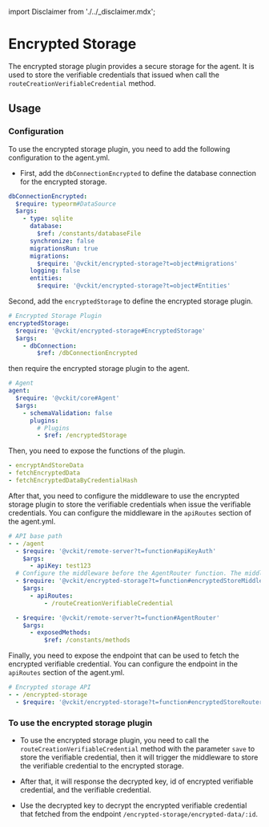 import Disclaimer from './../\_disclaimer.mdx';

# Encrypted Storage

<Disclaimer />

The encrypted storage plugin provides a secure storage for the agent. It is used to store the verifiable credentials that issued when call the `routeCreationVerifiableCredential` method.

## Usage

### Configuration

To use the encrypted storage plugin, you need to add the following configuration to the agent.yml.

- First, add the `dbConnectionEncrypted` to define the database connection for the encrypted storage.

```yaml
dbConnectionEncrypted:
  $require: typeorm#DataSource
  $args:
    - type: sqlite
      database:
        $ref: /constants/databaseFile
      synchronize: false
      migrationsRun: true
      migrations:
        $require: '@vckit/encrypted-storage?t=object#migrations'
      logging: false
      entities:
        $require: '@vckit/encrypted-storage?t=object#Entities'
```

Second, add the `encryptedStorage` to define the encrypted storage plugin.

```yaml
# Encrypted Storage Plugin
encryptedStorage:
  $require: '@vckit/encrypted-storage#EncryptedStorage'
  $args:
    - dbConnection:
        $ref: /dbConnectionEncrypted
```

then require the encrypted storage plugin to the agent.

```yaml
# Agent
agent:
  $require: '@vckit/core#Agent'
  $args:
    - schemaValidation: false
      plugins:
        # Plugins
        - $ref: /encryptedStorage
```

Then, you need to expose the functions of the plugin.

```yaml
- encryptAndStoreData
- fetchEncryptedData
- fetchEncryptedDataByCredentialHash
```

After that, you need to configure the middleware to use the encrypted storage plugin to store the verifiable credentials when issue the verifiable credentials. You can configure the middleware in the `apiRoutes` section of the agent.yml.

```yaml
# API base path
- - /agent
  - $require: '@vckit/remote-server?t=function#apiKeyAuth'
    $args:
      - apiKey: test123
  # Configure the middleware before the AgentRouter function. The middleware only allow the apis in `apiRoutes` to use the encrypted storage plugin.
  - $require: '@vckit/encrypted-storage?t=function#encryptedStoreMiddleware'
    $args:
      - apiRoutes:
          - /routeCreationVerifiableCredential

  - $require: '@vckit/remote-server?t=function#AgentRouter'
    $args:
      - exposedMethods:
          $ref: /constants/methods
```

Finally, you need to expose the endpoint that can be used to fetch the encrypted verifiable credential. You can configure the endpoint in the `apiRoutes` section of the agent.yml.

```yaml
# Encrypted storage API
- - /encrypted-storage
  - $require: '@vckit/encrypted-storage?t=function#encryptedStoreRouter'
```

### To use the encrypted storage plugin

- To use the encrypted storage plugin, you need to call the `routeCreationVerifiableCredential` method with the parameter `save` to store the verifiable credential, then it will trigger the middleware to store the verifiable credential to the encrypted storage.

- After that, it will response the decrypted key, id of encrypted verifiable credential, and the verifiable credential.

- Use the decrypted key to decrypt the encrypted verifiable credential that fetched from the endpoint `/encrypted-storage/encrypted-data/:id`.
